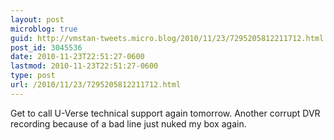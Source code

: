 ```yaml
---
layout: post
microblog: true
guid: http://vmstan-tweets.micro.blog/2010/11/23/7295205812211712.html
post_id: 3045536
date: 2010-11-23T22:51:27-0600
lastmod: 2010-11-23T22:51:27-0600
type: post
url: /2010/11/23/7295205812211712.html
---
```

Get to call U-Verse technical support again tomorrow. Another corrupt DVR recording because of a bad line just nuked my box again.

